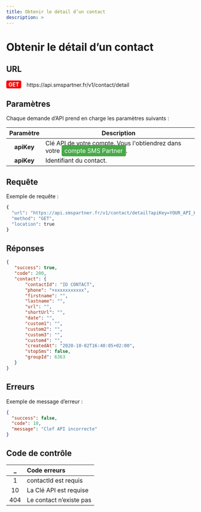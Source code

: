 ```yaml
---
title: Obtenir le détail d’un contact
description: >
---
```

# Obtenir le détail d’un contact


## URL

<div>
  <div style="background-color: red; color: white;  display: inline-block; padding: 2px 6px; font-weight: bold; border-radius: 4px;">GET</div> 
  <span style=" display: inline-block; vertical-align: middle; margin-left: 10px;"> https://api.smspartner.fr/v1/contact/detail</span>
</div>




## Paramètres

Chaque demande d’API prend en charge les paramètres suivants :
           
| Paramètre       | Description |
|:-----------------:|-------------| 
| **apiKey**      | Clé API de votre compte. Vous l'obtiendrez dans votre <a href="https://my.smspartner.fr/connexion" style="background-color: #47a947; color: white; padding: 5px 8px; text-decoration: none; border-radius: 4px;">compte SMS Partner</a>. |
| **apiKey**      |Identifiant du contact. |




## Requête

Exemple de requête :

``` bash
{
  "url": "https://api.smspartner.fr/v1/contact/detail?apiKey=YOUR_API_KEY&contactId=ID_CONTACT",
  "method": "GET",
  "location": true
}
```
## Réponses
``` json
{
   "success": true,
   "code": 200,
   "contact": {
       "contactId": "ID CONTACT",
       "phone": "+xxxxxxxxxxx",
       "firstname": "",
       "lastname": "",
       "url": "",
       "shortUrl": "",
       "date": "",
       "custom1": "",
       "custom2": "",
       "custom3": "",
       "custom4": "",
       "createdAt": "2020-10-02T16:40:05+02:00",
       "stopSms": false,
       "groupId": 6363
   }
}
```



## Erreurs
Exemple de message d’erreur :

``` json
{
  "success": false,
  "code": 10,
  "message": "Clef API incorrecte"
}
```

## Code de contrôle

| _  | Code erreurs |
| :---------------: |:---------------|
|1 | contactId est requis |
|10 | La Clé API est requise |
|404 | Le contact n’existe pas |

<br>



